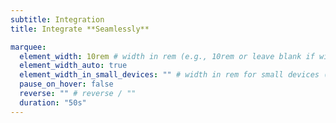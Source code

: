 ```yaml
---
subtitle: Integration
title: Integrate **Seamlessly**

marquee:
  element_width: 10rem # width in rem (e.g., 10rem or leave blank if width should be based on element content)
  element_width_auto: true
  element_width_in_small_devices: "" # width in rem for small devices (e.g., 5rem or leave blank if based on element content)
  pause_on_hover: false
  reverse: "" # reverse / ""
  duration: "50s"
---
```

